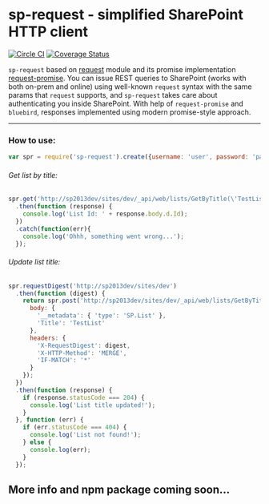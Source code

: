# sp-request - simplified SharePoint HTTP client
[![Circle CI](https://circleci.com/gh/s-KaiNet/sp-request/tree/master.svg?style=shield&circle-token=c550cd1b34315e710c5e751dd4cffe5cb8e694fe)](https://circleci.com/gh/s-KaiNet/sp-request/tree/master)
[![Coverage Status](https://coveralls.io/repos/github/s-KaiNet/sp-request/badge.svg?branch=master)](https://coveralls.io/github/s-KaiNet/sp-request?branch=master)

 `sp-request` based on [request](https://github.com/request/request) module and its promise implementation [request-promise](https://github.com/request/request-promise). You can issue REST queries to SharePoint (works with both on-prem and online) using well-known `request` syntax with the same params that `request` supports, and `sp-request` takes care about authenticating you inside SharePoint. With help of `request-promise` and `bluebird`, responses implemented using modern promise-style approach.

---

### How to use:
```javascript
var spr = require('sp-request').create({username: 'user', password: 'pass'});
```
###### Get list by title:
```javascript
spr.get('http://sp2013dev/sites/dev/_api/web/lists/GetByTitle(\'TestList\')')
  .then(function (response) {
    console.log('List Id: ' + response.body.d.Id);
  })
  .catch(function(err){
    console.log('Ohhh, something went wrong...');
  });
```
###### Update list title:
```javascript
spr.requestDigest('http://sp2013dev/sites/dev')
  .then(function (digest) {
    return spr.post('http://sp2013dev/sites/dev/_api/web/lists/GetByTitle(\'TestList\')', {
      body: {
        '__metadata': { 'type': 'SP.List' },
        'Title': 'TestList'
      },
      headers: {
        'X-RequestDigest': digest,
        'X-HTTP-Method': 'MERGE',
        'IF-MATCH': '*'
      }
    });
  })
  .then(function (response) {
    if (response.statusCode === 204) {
      console.log('List title updated!');
    }
  }, function (err) {
    if (err.statusCode === 404) {
      console.log('List not found!');
    } else {
      console.log(err);
    }
  });
```
## More info and npm package coming soon...